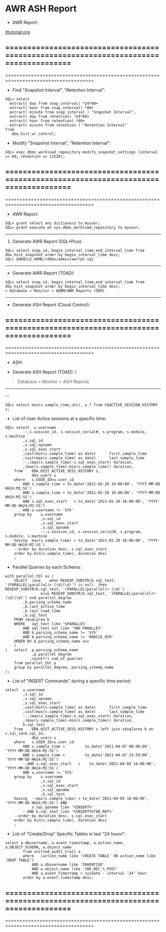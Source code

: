 # AWR ASH Report
- AWR Report:

[ittutorial.org](https://ittutorial.org/awr-report-automatic-workload-repository-sqlplus-enterprise-manager-and-toad-how-to-generate-in-oracle/) 



=====================================================================================
-------------------------------------------------------------------------------------
=====================================================================================
- Find "Snapshot Interval", "Retention Interval":
```
SQL> select
  extract( day from snap_interval) *24*60+
  extract( hour from snap_interval) *60+
  extract( minute from snap_interval ) "Snapshot Interval",
  extract( day from retention) *24*60+
  extract( hour from retention) *60+
  extract( minute from retention ) "Retention Interval"
from
   dba_hist_wr_control;

```
- Modify "Snapshot Interval", "Retention Interval":
```
SQL> exec dbms_workload_repository.modify_snapshot_settings (interval => 60, retention => 11520);
```
=====================================================================================
-------------------------------------------------------------------------------------
=====================================================================================
- AWR Report:
```
SQL> grant select any dictionary to myuser;
SQL> grant execute on sys.dbms_workload_repository to myuser;
```
-------------------------------------------------------------------------------------
1. Generate AWR Report (SQL*Plus):
```
SQL> select snap_id, begin_interval_time,end_interval_time from dba_hist_snapshot order by begin_interval_time desc;
SQL> $ORACLE_HOME/rdbms/admin/awrrpt.sql
```
-------------------------------------------------------------------------------------
- Generate AWR Report (TOAD):
```
SQL> select snap_id, begin_interval_time,end_interval_time from dba_hist_snapshot order by begin_interval_time desc;
> Database > Monitor > ADDM/AWR Reports (OEM)
```
-------------------------------------------------------------------------------------
- Generate ASH Report (Cloud Control):


=====================================================================================
-------------------------------------------------------------------------------------
=====================================================================================
- ASH:

- Generate ASH Report (TOAD): \

> Database > Monitor > ASH Reports

-------------------------------------------------------------------------------------
-- 
```
SQL> select min(s.sample_time_utc), s.* from V$ACTIVE_SESSION_HISTORY s;
```

- List of User Active sessions at a specific time:
```
SQL> select  u.username
        --,s.session_id, s.session_serial#, s.program, s.module, s.machine
        ,s.sql_id
        ,s.sql_opname
        ,s.sql_exec_start 
        ,cast(min(s.sample_time) as date)      first_sample_time
        ,cast(max(s.sample_time) as date)      last_sample_time
        --,(max(s.sample_time)-s.sql_exec_start) duration,
        ,(max(s.sample_time)-min(s.sample_time)) duration,
    from    DBA_HIST_ACTIVE_SESS_HISTORY s, 
            dba_users u 
    where   s.USER_ID=u.user_id 
        AND s.sample_time > to_date('2021-02-20 14:00:00', 'YYYY-MM-DD HH24:MI:SS')
        AND s.sample_time < to_date('2021-02-20 18:00:00', 'YYYY-MM-DD HH24:MI:SS')
        AND s.sql_exec_start   < to_date('2021-02-20 16:00:00', 'YYYY-MM-DD HH24:MI:SS')
        AND u.username != 'SYS'
    group by    u.username 
                ,s.sql_id
                ,s.sql_exec_start
                ,s.sql_opname
                --,s.session_id, s.session_serial#, s.program, s.module, s.machine
    having  max(s.sample_time) > to_date('2021-02-20 16:00:00', 'YYYY-MM-DD HH24:MI:SS')
    --order by duration desc, s.sql_exec_start
    order by min(s.sample_time), duration desc
    ;

```
- Parallel Queries by each Schema:
```
with parallel_tbl as (
    SELECT  case    when REGEXP_SUBSTR(b.sql_text, '(PARALLEL|parallel)+ (\d)(\d)') is null  then REGEXP_SUBSTR(b.sql_text, '(PARALLEL|parallel)+ (\d)')
                else REGEXP_SUBSTR(b.sql_text, '(PARALLEL|parallel)+ (\d)(\d)') end parallel_degree
        ,b.parsing_schema_name        
        ,b.last_active_time           
        ,b.last_load_time             
        ,b.sql_text
    FROM v$sqlarea b 
    WHERE   sql_text like '%PARALLE%'
        AND sql_text not like '%NO_PARALLE%'
        AND b.parsing_schema_name != 'SYS'
        AND b.parsing_schema_name != 'ORACLE_OCM'
    ORDER BY b.parsing_schema_name asc
    )
(   select  p.parsing_schema_name
            ,p.parallel_degree
           ,count(*) num_of_queries
    from parallel_tbl p 
    group by parallel_degree, parsing_schema_name 
);

```
- List of "INSERT Commands" during a specific time period:
```
select  u.username
        ,s.sql_id
        ,s.sql_opname
        ,s.sql_exec_start 
        ,cast(min(s.sample_time) as date)      first_sample_time
        ,cast(max(s.sample_time) as date)      last_sample_time
        --,(max(s.sample_time)-s.sql_exec_start) duration,
        ,(max(s.sample_time)-min(s.sample_time)) duration,
        b.sql_text 
    from    DBA_HIST_ACTIVE_SESS_HISTORY s left join v$sqlarea b on s.sql_id=b.sql_id, 
            dba_users u 
    where   s.USER_ID=u.user_id 
        AND s.sample_time >         to_date('2021-04-07 00:00:00', 'YYYY-MM-DD HH24:MI:SS')
        AND s.sample_time <         to_date('2021-04-07 23:59:00', 'YYYY-MM-DD HH24:MI:SS')
        --AND s.sql_exec_start   <    to_date('2021-04-05 16:00:00', 'YYYY-MM-DD HH24:MI:SS')
        AND u.username != 'SYS'
    group by    u.username 
                ,s.sql_id
                ,s.sql_exec_start
                ,s.sql_opname
                ,b.sql_text 
    having  --max(s.sample_time) > to_date('2021-04-05 16:00:00', 'YYYY-MM-DD HH24:MI:SS') AND 
			s.sql_opname like '%INSERT%'
        --AND b.sql_text like '%INSERT%STAR_REF%'
    --order by duration desc, s.sql_exec_start
    order by min(s.sample_time), duration desc
    ;

```
- List of "Create/Drop" Specific Tables in last "24 hours":
```
select a.dbusername, a.event_timestamp, a.action_name, a.OBJECT_SCHEMA, a.object_name  
		from unified_audit_trail a
		where 	(action_name like 'CREATE TABLE' OR action_name like 'DROP TABLE')
            AND a.dbusername like 'INVENTIVE'
            AND a.object_name like 'CBS_REC_%_POST'
            AND a.event_timestamp > sysdate - interval '24' hour
		order by a.event_timestamp desc;
```
=====================================================================================
-------------------------------------------------------------------------------------
=====================================================================================
